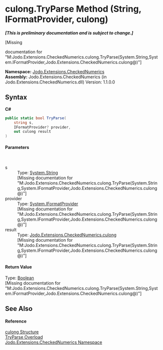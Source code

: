 # culong.TryParse Method (String, IFormatProvider, culong)
 _**\[This is preliminary documentation and is subject to change.\]**_

\[Missing <summary> documentation for "M:Jodo.Extensions.CheckedNumerics.culong.TryParse(System.String,System.IFormatProvider,Jodo.Extensions.CheckedNumerics.culong@)"\]

**Namespace:**&nbsp;<a href="N_Jodo_Extensions_CheckedNumerics">Jodo.Extensions.CheckedNumerics</a><br />**Assembly:**&nbsp;Jodo.Extensions.CheckedNumerics (in Jodo.Extensions.CheckedNumerics.dll) Version: 1.1.0.0

## Syntax

**C#**<br />
``` C#
public static bool TryParse(
	string s,
	IFormatProvider? provider,
	out culong result
)
```


#### Parameters
&nbsp;<dl><dt>s</dt><dd>Type: <a href="https://docs.microsoft.com/dotnet/api/system.string" target="_blank" rel="noopener noreferrer">System.String</a><br />\[Missing <param name="s"/> documentation for "M:Jodo.Extensions.CheckedNumerics.culong.TryParse(System.String,System.IFormatProvider,Jodo.Extensions.CheckedNumerics.culong@)"\]</dd><dt>provider</dt><dd>Type: <a href="https://docs.microsoft.com/dotnet/api/system.iformatprovider" target="_blank" rel="noopener noreferrer">System.IFormatProvider</a><br />\[Missing <param name="provider"/> documentation for "M:Jodo.Extensions.CheckedNumerics.culong.TryParse(System.String,System.IFormatProvider,Jodo.Extensions.CheckedNumerics.culong@)"\]</dd><dt>result</dt><dd>Type: <a href="T_Jodo_Extensions_CheckedNumerics_culong">Jodo.Extensions.CheckedNumerics.culong</a><br />\[Missing <param name="result"/> documentation for "M:Jodo.Extensions.CheckedNumerics.culong.TryParse(System.String,System.IFormatProvider,Jodo.Extensions.CheckedNumerics.culong@)"\]</dd></dl>

#### Return Value
Type: <a href="https://docs.microsoft.com/dotnet/api/system.boolean" target="_blank" rel="noopener noreferrer">Boolean</a><br />\[Missing <returns> documentation for "M:Jodo.Extensions.CheckedNumerics.culong.TryParse(System.String,System.IFormatProvider,Jodo.Extensions.CheckedNumerics.culong@)"\]

## See Also


#### Reference
<a href="T_Jodo_Extensions_CheckedNumerics_culong">culong Structure</a><br /><a href="Overload_Jodo_Extensions_CheckedNumerics_culong_TryParse">TryParse Overload</a><br /><a href="N_Jodo_Extensions_CheckedNumerics">Jodo.Extensions.CheckedNumerics Namespace</a><br />